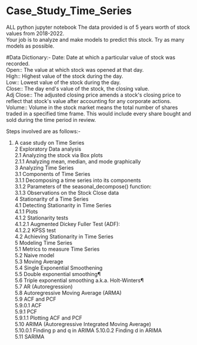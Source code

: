 # Case_Study_Time_Series
ALL python jupyter notebook
The data provided is of 5 years worth of stock values from 2018-2022.\
Your job is to analyze and make models to predict this stock. Try as many models as possible.
 
#Data Dictionary:-
Date: Date at which a particular value of stock was recorded.\
Open:: The value at which stock was opened at that day.\
High:: Highest value of the stock during the day.\
Low:: Lowest value of the stock during the day.\
Close:: The day end's value of the stock, the closing value.\
Adj Close:: The adjusted closing price amends a stock's closing price to reflect that stock's value after accounting for any corporate actions.\
Volume:: Volume in the stock market means the total number of shares traded in a specified time frame. This would include every share bought and sold during the time period in review.
 
Steps involved are as follows:-
 
1.  A case study on Time Series\
2   Exploratory Data analysis\
2.1   Analyzing the stock via Box plots\
2.1.1   Analyzing mean, median, and mode graphically\
3   Analyzing Time Series\
3.1   Components of Time Series\
3.1.1   Decomposing a time series into its components\
3.1.2   Parameters of the seasonal_decompose() function:\
3.1.3   Observations on the Stock Close data\
4   Stationarity of a Time Series\
4.1   Detecting Stationarity in Time Series\
4.1.1   Plots\
4.1.2   Stationarity tests\
4.1.2.1   Augmented Dickey Fuller Test (ADF):\
4.1.2.2   KPSS test\
4.2   Achieving Stationarity in Time Series\
5   Modeling Time Series\
5.1   Metrics to measure Time Series\
5.2   Naive model\
5.3   Moving Average\
5.4   Single Exponential Smoothening\
5.5   Double exponential smoothing¶\
5.6   Triple exponential smoothing a.k.a. Holt-Winters¶\
5.7   AR (Autoregression)\
5.8   Autoregressive Moving Average (ARMA)\
5.9   ACF and PCF\
5.9.0.1   ACF\
5.9.1   PCF\
5.9.1.1   Plotting ACF and PCF\
5.10   ARIMA (Autoregressive Integrated Moving Average)\
5.10.0.1   Finding p and q in ARIMA
5.10.0.2   Finding d in ARIMA\
5.11   SARIMA
